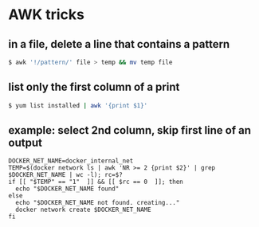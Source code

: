 # AWK tricks

## in a file, delete a line that contains a pattern

```sh
$ awk '!/pattern/' file > temp && mv temp file
```

## list only the first column of a print

```sh
$ yum list installed | awk '{print $1}'
```

## example: select 2nd column, skip first line of an output

```
DOCKER_NET_NAME=docker_internal_net
TEMP=$(docker network ls | awk 'NR >= 2 {print $2}' | grep $DOCKER_NET_NAME | wc -l); rc=$?
if [[ "$TEMP" == "1"  ]] && [[ $rc == 0  ]]; then
  echo "$DOCKER_NET_NAME found"
else
  echo "$DOCKER_NET_NAME not found. creating..."
  docker network create $DOCKER_NET_NAME
fi
```
